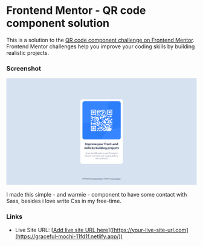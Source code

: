 # Frontend Mentor - QR code component solution

This is a solution to the [QR code component challenge on Frontend Mentor](https://www.frontendmentor.io/challenges/qr-code-component-iux_sIO_H). Frontend Mentor challenges help you improve your coding skills by building realistic projects.

### Screenshot

![](./screenshot.png)

I made this simple - and warmie - component to have some contact with Sass, besides i love write Css in my free-time.

### Links

- Live Site URL: [[Add live site URL here](https://graceful-mochi-11fd1f.netlify.app/)]([https://your-live-site-url.com](https://graceful-mochi-11fd1f.netlify.app/))
